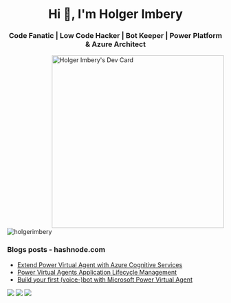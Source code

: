 <h1 align="center">Hi 👋, I'm Holger Imbery</h1>
<h3 align="center">Code Fanatic | Low Code Hacker | Bot Keeper | Power Platform & Azure Architect</h3>

<a href="https://app.daily.dev/thecognitiveservicesninja"><img src="https://api.daily.dev/devcards/7d6788ea96d04422bdcc4f633263bc26.png?r=f2m" align=right width="400" alt="Holger Imbery's Dev Card"/></a>

<p align="left"> <img src="https://komarev.com/ghpvc/?username=holgerimbery&label=Profile%20views&color=0e75b6&style=flat" alt="holgerimbery" /> </p>

### Blogs posts - hashnode.com
<!-- HASHNODE:START -->
- [Extend Power Virtual Agent with Azure Cognitive Services](https://the.cognitiveservices.ninja/extend-power-virtual-agent-with-azure-cognitive-services-eab95018b7f6)
- [Power Virtual Agents Application Lifecycle Management](https://the.cognitiveservices.ninja/power-virtual-agents-application-lifecycle-management-38bf9882e2d6)
- [Build your first &lpar;voice-&rpar;bot with Microsoft Power Virtual Agent](https://the.cognitiveservices.ninja/build-your-first-voice-bot-with-microsoft-power-virtual-agent-3e71f8531c3a)
<!-- HASHNODE:END -->

![](http://github-profile-summary-cards.vercel.app/api/cards/stats?username=holgerimbery&theme=github_dark)
![](http://github-profile-summary-cards.vercel.app/api/cards/productive-time?username=holgerimbery&theme=github_dark&utcOffset=8)
![](http://github-profile-summary-cards.vercel.app/api/cards/profile-details?username=holgerimbery&theme=github_dark)



